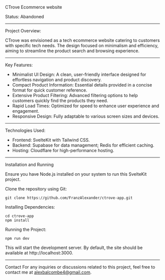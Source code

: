 CTrove Ecommerce website

Status: Abandoned

---------------------------------

Project Overview:

CTrove was envisioned as a tech ecommerce website catering to customers with specific tech needs. The design focused on minimalism and efficiency, aiming to streamline the product search and browsing experience.

---------------------------------

Key Features:
- Minimalist UI Design: A clean, user-friendly interface designed for effortless navigation and product discovery.
- Compact Product Information: Essential details provided in a concise format for quick customer reference.
- Extensive Product Filtering: Advanced filtering options to help customers quickly find the products they need.
- Rapid Load Times: Optimized for speed to enhance user experience and engagement.
- Responsive Design: Fully adaptable to various screen sizes and devices.

---------------------------------

Technologies Used:
- Frontend: SvelteKit with Tailwind CSS.
- Backend: Supabase for data management; Redis for efficient caching.
- Hosting: Cloudflare for high-performance hosting.

---------------------------------

Installation and Running

Ensure you have Node.js installed on your system to run this SvelteKit project.

Clone the repository using Git:

    git clone https://github.com/FranzAlexander/ctrove-app.git

Installing Dependencies:

    cd ctrove-app
    npm install

Running the Project:

    npm run dev

This will start the development server. By default, the site should be available at http://localhost:3000.

---------------------------------

Contact For any inquiries or discussions related to this project, feel free to contact me at alexbalcombe4@gmail.com.
